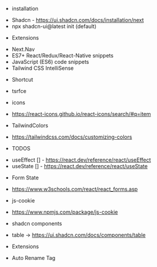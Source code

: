 
* installation
- Shadcn -  https://ui.shadcn.com/docs/installation/next
- npx shadcn-ui@latest init (default)

* Extensions
- Next.Nav
- ES7+ React/Redux/React-Native snippets
- JavaScript (ES6) code snippets
- Tailwind CSS IntelliSense


* Shortcut
- tsrfce

* icons
- https://react-icons.github.io/react-icons/search/#q=item

* TailwindColors
- https://tailwindcss.com/docs/customizing-colors


* TODOS 
- useEffect [] - https://react.dev/reference/react/useEffect
- useState  [] - https://react.dev/reference/react/useState


* Form State
- https://www.w3schools.com/react/react_forms.asp

* js-cookie
- https://www.npmjs.com/package/js-cookie

* shadcn components
- table -> https://ui.shadcn.com/docs/components/table


* Extensions
- Auto Rename Tag